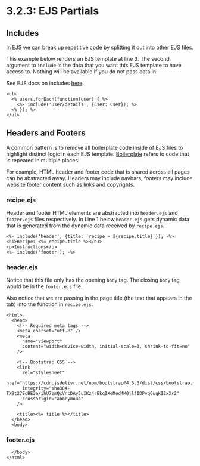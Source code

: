 # 3.2.3: EJS Partials

## Includes

In EJS we can break up repetitive code by splitting it out into other EJS files.

This example below renders an EJS template at line 3. The second argument to `include` is the data that you want this EJS template to have access to. Nothing will be available if you do not pass data in.

See EJS docs on includes [here](https://ejs.co/#docs).

```markup
<ul>
  <% users.forEach(function(user) { %>
    <%- include('user/details', {user: user}); %>
  <% }); %>
</ul>
```

## Headers and Footers

A common pattern is to remove all boilerplate code inside of EJS files to highlight distinct logic in each EJS template. [Boilerplate](https://en.wikipedia.org/wiki/Boilerplate_code) refers to code that is repeated in multiple places. 

For example, HTML header and footer code that is shared across all pages can be abstracted away. Headers may include navbars, footers may include website footer content such as links and copyrights.

### recipe.ejs

Header and footer HTML elements are abstracted into `header.ejs` and `footer.ejs` files respectively. In Line 1 below,`header.ejs` gets dynamic data that is generated from the dynamic data received by `recipe.ejs`.

```markup
<%- include('header', {title: `recipe - ${recipe.title}`}); -%>
<h1>Recipe: <%= recipe.title %></h1>
<p>Instructions</p>
<%- include('footer'); -%>
```

### header.ejs

Notice that this file only has the opening `body` tag. The closing `body` tag would be in the `footer.ejs` file.

Also notice that we are passing in the page title \(the text that appears in the tab\) into the function in `recipe.ejs`.

```markup
<html>
  <head>
    <!-- Required meta tags -->
    <meta charset="utf-8" />
    <meta
      name="viewport"
      content="width=device-width, initial-scale=1, shrink-to-fit=no"
    />

    <!-- Bootstrap CSS -->
    <link
      rel="stylesheet"
      href="https://cdn.jsdelivr.net/npm/bootstrap@4.5.3/dist/css/bootstrap.min.css"
      integrity="sha384-TX8t27EcRE3e/ihU7zmQxVncDAy5uIKz4rEkgIXeMed4M0jlfIDPvg6uqKI2xXr2"
      crossorigin="anonymous"
    />

    <title><%= title %></title>
  </head>
  <body>
```

### footer.ejs

```markup
  </body>
</html>
```

